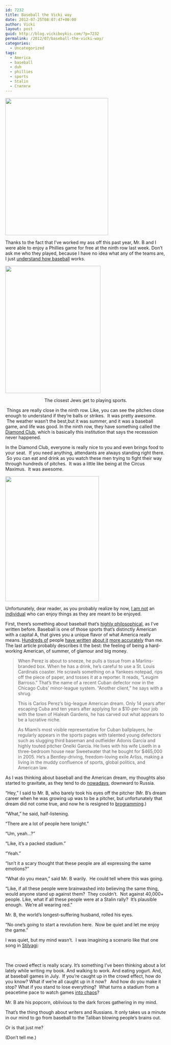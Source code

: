 ```yaml
---
id: 7232
title: Baseball the Vicki way
date: 2012-07-25T08:07:47+00:00
author: Vicki
layout: post
guid: http://blog.vickiboykis.com/?p=7232
permalink: /2012/07/baseball-the-vicki-way/
categories:
  - Uncategorized
tags:
  - America
  - baseball
  - duh
  - phillies
  - sports
  - Stalin
  - Стиляги
---
```

[<img class="aligncenter size-full wp-image-7233" title="IMG_20120720_190821" src="http://blog.vickiboykis.com/wp-content/uploads/2012/07/IMG_20120720_190821.jpeg" alt="" width="322" height="429" />](http://blog.vickiboykis.com/wp-content/uploads/2012/07/IMG_20120720_190821.jpeg)

Thanks to the fact that I&#8217;ve worked my ass off this past year, Mr. B and I were able to enjoy a Phillies game for free at the ninth row last week. Don&#8217;t ask me who they played, because I have no idea what any of the teams are, I just <a href="http://blog.vickiboykis.com/2010/08/friday-links-27/" target="_blank">understand how baseball</a> works.

[<img class="aligncenter size-full wp-image-7254" title="IMG_20120720_190331" src="http://blog.vickiboykis.com/wp-content/uploads/2012/07/IMG_20120720_190331.jpeg" alt="" width="298" height="398" />](http://blog.vickiboykis.com/wp-content/uploads/2012/07/IMG_20120720_190331.jpeg)

<p style="text-align: center;">
  The closest Jews get to playing sports.
</p>

<p style="text-align: left;">
   <span style="text-align: left;">Things are really close in the ninth row. Like, you can see the pitches close enough to understand if they&#8217;re balls or strikes.  It was pretty awesome.  The weather wasn&#8217;t the best,but it was summer, and it was a baseball game, and life was good. In the ninth row, they have something called the </span><a style="text-align: left;" href="http://philadelphia.phillies.mlb.com/phi/ticketing/premium_dc.jsp" target="_blank">Diamond Club</a><span style="text-align: left;">, which is basically this institution that says the recesssion never happened. </span>
</p>

<p style="text-align: left;">
  In the Diamond Club, everyone is really nice to you and even brings food to your seat.  If you need anything, attendants are always standing right there.  So you can eat and drink as you watch these men trying to fight their way through hundreds of pitches.  It was a little like being at the Circus Maximus.  It was awesome.
</p>

<p style="text-align: left;">
  <a href="http://blog.vickiboykis.com/wp-content/uploads/2012/07/IMG_20120720_1908211.jpeg"><img class="aligncenter size-full wp-image-7255" title="IMG_20120720_190821" src="http://blog.vickiboykis.com/wp-content/uploads/2012/07/IMG_20120720_1908211.jpeg" alt="" width="293" height="391" /></a>
</p>

<p style="text-align: left;">
  Unfortunately, dear reader, as you probably realize by now, <a href="http://blog.vickiboykis.com/2011/06/hookah-neuroses/" target="_blank">I am not</a> an <a href="http://blog.vickiboykis.com/2011/09/facebook-anxiety/" target="_blank">individual</a> who can enjoy things as they are meant to be enjoyed.
</p>

<p style="text-align: left;">
  First, there&#8217;s something about baseball that&#8217;s <a href="http://blog.vickiboykis.com/2011/11/stream-of-thoughts-on-heroes-and-the-art-of-fielding-at-penn-state/" target="_blank">highly philosophical</a>, as I&#8217;ve written before. Baseball is one of those sports that&#8217;s distinctly American with a capital A, that gives you a unique flavor of what America really means. <a href="http://www.thepointmag.com/2011/essays/steroids-baseball-america" target="_blank">Hundreds of</a> people <a href="http://www.motherjones.com/politics/2011/07/baseball-war-american-pastime-red-sox" target="_blank">have written</a> <a href="http://www.amazon.com/Summerland-Michael-Chabon/dp/0786808772" target="_blank">about it</a> <a href="http://www.miaminewtimes.com/content/printVersion/3268962/" target="_blank">more accurately</a> than me. The last article probably describes it the best: the feeling of being a hard-working American, of summer, of glamour and big money.
</p>

> When Perez is about to sneeze, he pulls a tissue from a Marlins-branded box. When he has a drink, he&#8217;s careful to use a St. Louis Cardinals coaster. He scrawls something on a Yankees notepad, rips off the piece of paper, and tosses it at a reporter. It reads, &#8220;Leugim Barroso.&#8221; That&#8217;s the name of a recent Cuban defector now in the Chicago Cubs&#8217; minor-league system. &#8220;Another client,&#8221; he says with a shrug.
> 
> This is Carlos Perez&#8217;s big-league American dream. Only 14 years after escaping Cuba and ten years after applying for a $10-per-hour job with the town of Hialeah Gardens, he has carved out what appears to be a lucrative niche.
> 
> As Miami&#8217;s most visible representative for Cuban ballplayers, he regularly appears in the sports pages with talented young defectors such as slugging third baseman and outfielder Adonis García and highly touted pitcher Onelki García. He lives with his wife Liseth in a three-bedroom house near Sweetwater that he bought for $465,000 in 2005. He&#8217;s a Bentley-driving, freedom-loving exile Arliss, making a living in the muddy confluence of sports, global politics, and American law.

<p style="text-align: left;">
  As I was thinking about baseball and the American dream, my thoughts also started to gravitate, as they tend to do <a href="http://blog.vickiboykis.com/2012/06/why-do-i-do-this-to-myself/" target="_blank">nowadays</a>, downward to Russia.
</p>

&#8220;Hey,&#8221; I said to Mr. B, who barely took his eyes off the pitcher (Mr. B&#8217;s dream career when he was growing up was to be a pitcher, but unfortunately that dream did not come true, and now he is resigned to <a href="http://www.youtube.com/watch?v=Qi_AAqi0RZM" target="_blank">brogramming</a>.)

&#8220;What,&#8221; he said, half-listening.

&#8220;There are a lot of people here tonight.&#8221;

&#8220;Um, yeah&#8230;?&#8221;

&#8220;Like, it&#8217;s a packed stadium.&#8221;

&#8220;Yeah.&#8221;

&#8220;Isn&#8217;t it a scary thought that these people are all expressing the same emotions?&#8221;

&#8220;What do you mean,&#8221; said Mr. B warily.  He could tell where this was going.

&#8220;Like, if all these people were brainwashed into believing the same thing, would anyone stand up against them?  They couldn&#8217;t.  Not against 40,000+ people. Like, what if all these people were at a Stalin rally?  It&#8217;s plausible enough.  We&#8217;re all wearing red.&#8221;

Mr. B, the world&#8217;s longest-suffering husband, rolled his eyes.

&#8220;No one&#8217;s going to start a revolution here.  Now be quiet and let me enjoy the game.&#8221;

I was quiet, but my mind wasn&#8217;t.  I was imagining a scenario like that one song in <a href="http://en.wikipedia.org/wiki/Stilyagi_(film)" target="_blank">Stilyagi</a>:



&nbsp;

The crowd effect is really scary. It&#8217;s something I&#8217;ve been thinking about a lot lately while writing my book. And walking to work. And eating yogurt. And, at baseball games in July.  If you&#8217;re caught up in the crowd effect, how do you know? What if we&#8217;re all caught up in it now?   And how do you make it stop? What if you stand to lose everything?  What turns a stadium from a peacetime pace to watch games <a href="http://en.wikipedia.org/wiki/Ghazi_Stadium" target="_blank">into chaos</a>?

Mr. B ate his popcorn, oblivious to the dark forces gathering in my mind.

That&#8217;s the thing though about writers and Russians. It only takes us a minute in our mind to go from baseball to the Taliban blowing people&#8217;s brains out.

Or is that just me?

(Don&#8217;t tell me.)